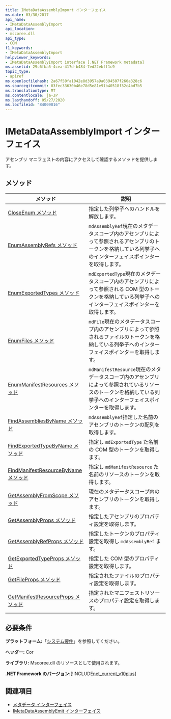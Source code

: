 ```yaml
---
title: IMetaDataAssemblyImport インターフェイス
ms.date: 03/30/2017
api_name:
- IMetaDataAssemblyImport
api_location:
- mscoree.dll
api_type:
- COM
f1_keywords:
- IMetaDataAssemblyImport
helpviewer_keywords:
- IMetaDataAssemblyImport interface [.NET Framework metadata]
ms.assetid: 29c6fba5-4cea-417d-b484-7ed22ebff1c9
topic_type:
- apiref
ms.openlocfilehash: 2a67f50fa1042e8d3957a9a0394507f260a328c6
ms.sourcegitcommit: 03fec33630b46e78d5e81e91b40518f32c4bd7b5
ms.translationtype: MT
ms.contentlocale: ja-JP
ms.lasthandoff: 05/27/2020
ms.locfileid: "84009016"
---
```

# <a name="imetadataassemblyimport-interface"></a>IMetaDataAssemblyImport インターフェイス
アセンブリ マニフェストの内容にアクセスして確認するメソッドを提供します。  
  
## <a name="methods"></a>メソッド  
  
|メソッド|説明|  
|------------|-----------------|  
|[CloseEnum メソッド](imetadataassemblyimport-closeenum-method.md)|指定した列挙子へのハンドルを解放します。|  
|[EnumAssemblyRefs メソッド](imetadataassemblyimport-enumassemblyrefs-method.md)|`mdAssemblyRef`現在のメタデータスコープ内のアセンブリによって参照されるアセンブリのトークンを格納している列挙子へのインターフェイスポインターを取得します。|  
|[EnumExportedTypes メソッド](imetadataassemblyimport-enumexportedtypes-method.md)|`mdExportedType`現在のメタデータスコープ内のアセンブリによって参照される COM 型のトークンを格納している列挙子へのインターフェイスポインターを取得します。|  
|[EnumFiles メソッド](imetadataassemblyimport-enumfiles-method.md)|`mdFile`現在のメタデータスコープ内のアセンブリによって参照されるファイルのトークンを格納している列挙子へのインターフェイスポインターを取得します。|  
|[EnumManifestResources メソッド](imetadataassemblyimport-enummanifestresources-method.md)|`mdManifestResource`現在のメタデータスコープ内のアセンブリによって参照されているリソースのトークンを格納している列挙子へのインターフェイスポインターを取得します。|  
|[FindAssembliesByName メソッド](imetadataassemblyimport-findassembliesbyname-method.md)|`mdAssemblyRef`指定した名前のアセンブリのトークンの配列を取得します。|  
|[FindExportedTypeByName メソッド](imetadataassemblyimport-findexportedtypebyname-method.md)|指定し `mdExportedType` た名前の COM 型のトークンを取得します。|  
|[FindManifestResourceByName メソッド](imetadataassemblyimport-findmanifestresourcebyname-method.md)|指定し `mdManifestResource` た名前のリソースのトークンを取得します。|  
|[GetAssemblyFromScope メソッド](imetadataassemblyimport-getassemblyfromscope-method.md)|現在のメタデータスコープ内のアセンブリのトークンを取得します。|  
|[GetAssemblyProps メソッド](imetadataassemblyimport-getassemblyprops-method.md)|指定したアセンブリのプロパティ設定を取得します。|  
|[GetAssemblyRefProps メソッド](imetadataassemblyimport-getassemblyrefprops-method.md)|指定したトークンのプロパティ設定を取得し `mdAssemblyRef` ます。|  
|[GetExportedTypeProps メソッド](imetadataassemblyimport-getexportedtypeprops-method.md)|指定した COM 型のプロパティ設定を取得します。|  
|[GetFileProps メソッド](imetadataassemblyimport-getfileprops-method.md)|指定されたファイルのプロパティ設定を取得します。|  
|[GetManifestResourceProps メソッド](imetadataassemblyimport-getmanifestresourceprops-method.md)|指定されたマニフェストリソースのプロパティ設定を取得します。|  
  
## <a name="requirements"></a>必要条件  
 **プラットフォーム:**「[システム要件](../../get-started/system-requirements.md)」を参照してください。  
  
 **ヘッダー:** Cor  
  
 **ライブラリ:** Mscoree.dll のリソースとして使用されます。  
  
 **.NET Framework のバージョン:**[!INCLUDE[net_current_v10plus](../../../../includes/net-current-v10plus-md.md)]  
  
## <a name="see-also"></a>関連項目

- [メタデータ インターフェイス](metadata-interfaces.md)
- [IMetaDataAssemblyEmit インターフェイス](imetadataassemblyemit-interface.md)

